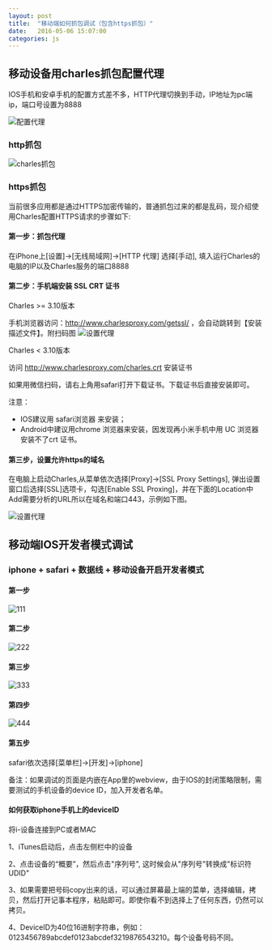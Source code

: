 ```yaml
---
layout: post
title:  "移动端如何抓包调试（包含https抓包）"
date:   2016-05-06 15:07:00
categories: js
---
```


## 移动设备用charles抓包配置代理

IOS手机和安卓手机的配置方式差不多，HTTP代理切换到手动，IP地址为pc端ip，端口号设置为8888

![配置代理](http://img4.tbcdn.cn/L1/461/1/c3f65296de5d832bf0cb614429983d37cc76baaf)

### http抓包
![charles抓包](http://img2.tbcdn.cn/L1/461/1/7762f9061b00bb0b6a76cbeb04dbdb6127b65286)

### https抓包

当前很多应用都是通过HTTPS加密传输的，普通抓包过来的都是乱码，现介绍使用Charles配置HTTPS请求的步骤如下:

#### 第一步：抓包代理

在iPhone上[设置]->[无线局域网]->[HTTP 代理] 选择[手动], 填入运行Charles的电脑的IP以及Charles服务的端口8888

#### 第二步：手机端安装 SSL CRT 证书

Charles >= 3.10版本

手机浏览器访问：http://www.charlesproxy.com/getssl/ ，会自动跳转到【安装描述文件】。附扫码图 ![设置代理](http://aligitlab.oss-cn-hangzhou-zmf.aliyuncs.com/uploads/fengyue/note/b41d975082/image.png) 

Charles < 3.10版本

访问 http://www.charlesproxy.com/charles.crt 安装证书

如果用微信扫码，请右上角用safari打开下载证书。下载证书后直接安装即可。

注意：

* IOS建议用 safari浏览器 来安装；
* Android中建议用chrome 浏览器来安装，因发现再小米手机中用 UC 浏览器安装不了crt 证书。

#### 第三步，设置允许https的域名

在电脑上启动Charles,从菜单依次选择[Proxy]->[SSL Proxy Settings], 弹出设置窗口后选择[SSL]选项卡，勾选[Enable SSL Proxing]，并在下面的Location中Add需要分析的URL所以在域名和端口443，示例如下图。

![设置代理](http://img4.tbcdn.cn/L1/461/1/f7de0924350f39c5eae19ee2d0593f805bfe85bc)

## 移动端IOS开发者模式调试

### iphone + safari + 数据线 + 移动设备开启开发者模式

#### 第一步
![111](http://img3.tbcdn.cn/L1/461/1/f725e7118b8d37647b77df01abd8a637bdb40616)

#### 第二步
![222](http://img2.tbcdn.cn/L1/461/1/66aed518c293e01e00a2d077847c8eac3e8aa698)

#### 第三步
![333](http://img1.tbcdn.cn/L1/461/1/2019c61ec13c3ab63dfeb3ab8d4916a3065f7687)

#### 第四步
![444](http://img4.tbcdn.cn/L1/461/1/b9b801ca3b5a3888bad0e4af1930a79f2867fff2)

#### 第五步
safari依次选择[菜单栏]->[开发]->[iphone]

备注：如果调试的页面是内嵌在App里的webview，由于IOS的封闭策略限制，需要测试的手机设备的device ID，加入开发者名单。

#### 如何获取iphone手机上的deviceID

将i-设备连接到PC或者MAC

1、iTunes启动后，点击左侧栏中的设备

2、点击设备的“概要”，然后点击"序列号", 这时候会从"序列号"转换成"标识符UDID"

3、如果需要把号码copy出来的话，可以通过屏幕最上端的菜单，选择编辑，拷贝，然后打开记事本程序，粘贴即可。即使你看不到选择上了任何东西，仍然可以拷贝。 

4、DeviceID为40位16进制字符串，例如：0123456789abcdef0123abcdef3219876543210。每个设备号码不同。
